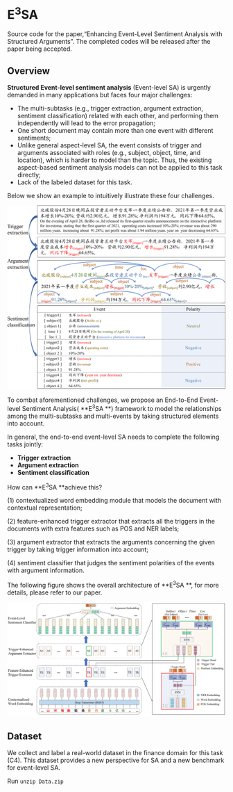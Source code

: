 # E<sup>3</sup>SA

Source code for the paper,“Enhancing Event-Level Sentiment Analysis with Structured Arguments”. The completed codes will be released after the paper being accepted.

## Overview

**Structured Event-level sentiment analysis** (Event-level SA)  is urgently demanded in many applications but faces four major challenges:

- The multi-subtasks (e.g., trigger extraction, argument extraction, sentiment classification) related with each other, and performing them independently will lead to the error propagation;
- One short document may contain more than one event with different sentiments;
- Unlike general aspect-level SA, the event consists of trigger and arguments associated with roles (e.g., subject, object, time, and location), which is harder to model than the topic. Thus, the existing aspect-based sentiment analysis models can not be applied to this task directly;
- Lack of the labeled dataset for this task. 

Below we show an example to intuitively illustrate these four challenges.

![Example](Example.png)

To combat aforementioned challenges, we propose an End-to-End Event-level Sentiment Analysis( **E<sup>3</sup>SA **) framework to model the relationships among the multi-subtasks and multi-events by taking structured elements into account. 

In general, the end-to-end event-level SA needs to complete the following tasks jointly:

- **Trigger extraction**
- **Argument extraction**
- **Sentiment classification**

How can **E<sup>3</sup>SA **achieve this?

(1) contextualized word embedding module that models the document with contextual representation; 

(2) feature-enhanced trigger extractor that extracts all the triggers in the documents with extra features such as POS and NER labels; 

(3) argument extractor that extracts the arguments concerning the given trigger by taking trigger information into account; 

(4) sentiment classifier that judges the sentiment polarities of the events with argument information.

The following figure shows the overall architecture of  **E<sup>3</sup>SA **, for more details, please refer to our paper.

![Framework](Framework.png)

## Dataset

We collect and label a real-world dataset in the finance domain for this task (C4). This dataset provides a new perspective for SA and a new benchmark for event-level SA.

Run `unzip Data.zip`

